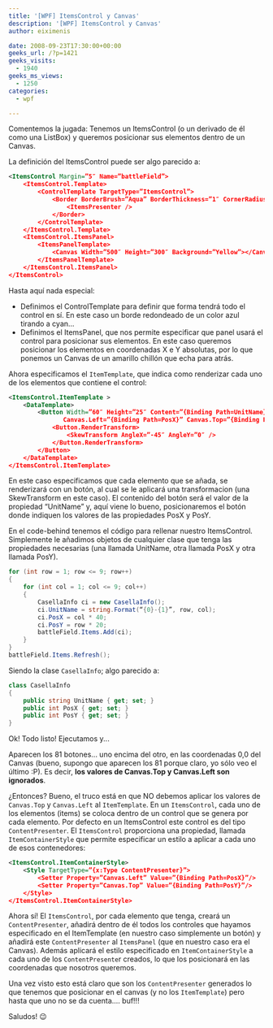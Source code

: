 ```yaml
---
title: '[WPF] ItemsControl y Canvas'
description: '[WPF] ItemsControl y Canvas'
author: eiximenis

date: 2008-09-23T17:30:00+00:00
geeks_url: /?p=1421
geeks_visits:
  - 1940
geeks_ms_views:
  - 1250
categories:
  - wpf

---
```

Comentemos la jugada: Tenemos un ItemsControl (o un derivado de él como una ListBox) y queremos posicionar sus elementos dentro de un Canvas.

La definición del ItemsControl puede ser algo parecido a:

```xml
<ItemsControl Margin=”5″ Name=”battleField”>
    <ItemsControl.Template>
        <ControlTemplate TargetType=”ItemsControl”>
            <Border BorderBrush=”Aqua” BorderThickness=”1″ CornerRadius=”15″>
                <ItemsPresenter />
            </Border>
        </ControlTemplate>
    </ItemsControl.Template>
    <ItemsControl.ItemsPanel>
        <ItemsPanelTemplate>                      
            <Canvas Width=”500″ Height=”300″ Background=”Yellow”></Canvas>
        </ItemsPanelTemplate>
    </ItemsControl.ItemsPanel>
</ItemsControl>
```

Hasta aquí nada especial:

  * Definimos el ControlTemplate para definir que forma tendrá todo el control en sí. En este caso un borde redondeado de un color azul tirando a cyan...
  * Definimos el ItemsPanel, que nos permite especificar que panel usará el control para posicionar sus elementos. En este caso queremos posicionar los elementos en coordenadas X e Y absolutas, por lo que ponemos un Canvas de un amarillo chillón que echa para atrás.

Ahora especificamos el `ItemTemplate`, que indica como renderizar cada uno de los elementos que contiene el control:

```xml
<ItemsControl.ItemTemplate >
    <DataTemplate>
        <Button Width=”60″ Height=”25″ Content=”{Binding Path=UnitName}”
               Canvas.Left=”{Binding Path=PosX}” Canvas.Top=”{Binding Path=PosY}”>
            <Button.RenderTransform>
                <SkewTransform AngleX=”-45″ AngleY=”0″ />
            </Button.RenderTransform>
        </Button>
    </DataTemplate>
</ItemsControl.ItemTemplate>
```

En este caso especificamos que cada elemento que se añada, se renderizará con un botón, al cual se le aplicará una transformacion (una SkewTransform en este caso). El contenido del botón será el valor de la propiedad &#8220;UnitName&#8221; y, aquí viene lo bueno, posicionaremos el botón donde indiquen los valores de las propiedades PosX y PosY.

En el code-behind tenemos el código para rellenar nuestro ItemsControl. Simplemente le añadimos objetos de cualquier clase que tenga las propiedades necesarias (una llamada UnitName, otra llamada PosX y otra llamada PosY).

```cs
for (int row = 1; row <= 9; row++)
{
    for (int col = 1; col <= 9; col++)
    {
        CasellaInfo ci = new CasellaInfo();
        ci.UnitName = string.Format(“{0}-{1}”, row, col);
        ci.PosX = col * 40;
        ci.PosY = row * 20;
        battleField.Items.Add(ci);
    }
}
battleField.Items.Refresh();
```

Siendo la clase `CasellaInfo`; algo parecido a:

```cs
class CasellaInfo
{
    public string UnitName { get; set; }
    public int PosX { get; set; }
    public int PosY { get; set; }
}
```

Ok! Todo listo! Ejecutamos y...

Aparecen los 81 botones... uno encima del otro, en las coordenadas 0,0 del Canvas (bueno, supongo que aparecen los 81 porque claro, yo sólo veo el último :P). Es decir, **los valores de Canvas.Top y Canvas.Left son ignorados**.

¿Entonces? Bueno, el truco está en que NO debemos aplicar los valores de `Canvas.Top` y `Canvas.Left` al `ItemTemplate`. En un `ItemsControl`, cada uno de los elementos (items) se coloca dentro de un control que se genera por cada elemento. Por defecto en un ItemsControl este control es del tipo `ContentPresenter`. El `ItemsControl` proporciona una propiedad, llamada `ItemContainerStyle` que permite especificar un estilo a aplicar a cada uno de esos contenedores:

```xml
<ItemsControl.ItemContainerStyle>
    <Style TargetType=”{x:Type ContentPresenter}”>                       
        <Setter Property=”Canvas.Left” Value=”{Binding Path=PosX}”/>
        <Setter Property=”Canvas.Top” Value=”{Binding Path=PosY}”/>
    </Style>
</ItemsControl.ItemContainerStyle>
```

Ahora sí! El `ItemsControl`, por cada elemento que tenga, creará un `ContentPresenter`, añadirá dentro de él todos los controles que hayamos especificado en el ItemTemplate (en nuestro caso simplemente un botón) y añadirá este `ContentPresenter` al `ItemsPanel` (que en nuestro caso era el Canvas). Además aplicará el estilo especificado en `ItemContainerStyle` a cada uno de los `ContentPresente`r creados, lo que los posicionará en las coordenadas que nosotros queremos.

Una vez visto esto está claro que son los `ContentPresenter` generados lo que tenemos que posicionar en el canvas (y no los `ItemTemplate`) pero hasta que uno no se da cuenta.... buf!!!

Saludos! 😉